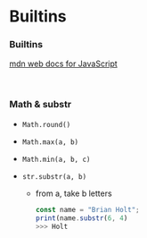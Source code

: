 # Builtins

### Builtins

[mdn web docs for JavaScript](https://developer.mozilla.org/ko/docs/Web/JavaScript)

<br/>

### Math & substr

* `Math.round()`

* `Math.max(a, b)`

* `Math.min(a, b, c)`

* `str.substr(a, b)`
  
  * from a, take b letters
    
    ```javascript
    const name = "Brian Holt";
    print(name.substr(6, 4)
    >>> Holt
    ```
